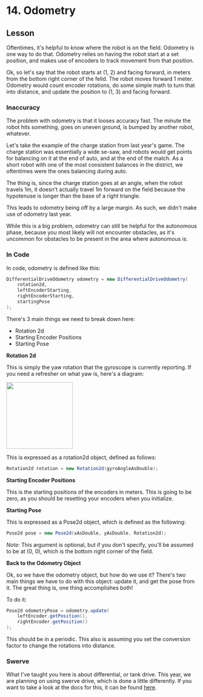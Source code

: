 # 14. Odometry

## Lesson

Oftentimes, it's helpful to know where the robot is on the field. Odometry is one way to do that. Odometry relies on having the robot start at a set position, and makes use of encoders to track movement from that position. 

Ok, so let's say that the robot starts at (1, 2) and facing forward, in meters from the bottom right corner of the felid. The robot moves forward 1 meter. Odometry would count encoder rotations, do some simple math to turn that into distance, and update the position to (1, 3) and facing forward. 


### Inaccuracy

The problem with odometry is that it looses accuracy fast. The minute the robot hits something, goes on uneven ground, is bumped by another robot, whatever. 

Let's take the example of the charge station from last year's game. The charge station was essentially a wide se-saw, and robots would get points for balancing on it at the end of auto, and at the end of the match. As a short robot with one of the most consistent balances in the district, we oftentimes were the ones balancing during auto. 

The thing is, since the charge station goes at an angle, when the robot travels 1m, it doesn't actually travel 1m forward on the field because the hypotenuse is longer than the base of a right triangle. 

This leads to odometry being off by a large margin. As such, we didn't make use of odometry last year. 

While this is a big problem, odometry can still be helpful for the autonomous phase, because you most likely will not encounter obstacles, as it's uncommon for obstacles to be present in the area where autonomous is. 

### In Code

In code, odometry is defined like this:
```java
DifferentialDriveOdometry odometry = new DifferentialDriveOdometry(
    rotation2d,
    leftEncoderStarting,
    rightEncoderStarting,
    startingPose
);
```
There's 3 main things we need to break down here:
- Rotation 2d
- Starting Encoder Positions
- Starting Pose

**Rotation 2d**

This is simply the yaw rotation that the gyroscope is currently reporting. If you need a refresher on what yaw is, here's a diagram: 

<img src="https://encrypted-tbn0.gstatic.com/images?q=tbn:ANd9GcRHRw7O9wdp_pFfY-2tVcWOFlnW5wcUXgnAbq9C6QwGsosnqZU6t5eLlQukgFNDCLAQ32I:https://upload.wikimedia.org/wikipedia/commons/f/fa/6DOF_en.jpg&usqp=CAU" height="175">

This is expressed as a rotation2d object, defined as follows:
```java
Rotation2d rotation = new Rotation2d(gyroAngleAsDouble);
```

**Starting Encoder Positions**

This is the starting positions of the encoders in meters. This is going to be zero, as you should be resetting your encoders when you initialize. 

**Starting Pose**

This is expressed as a Pose2d object, which is defined as the following:
```java
Pose2d pose = new Pose2d(xAsDouble, yAsDouble, Rotation2d);
```

*Note:* This argument is optional, but if you don't specify, you'll be assumed to be at (0, 0), which is the bottom right corner of the field. 

**Back to the Odometry Object**

Ok, so we have the odometry object, but how do we use it? There's two main things we have to do with this object: update it, and get the pose from it. The great thing is, one thing accomplishes both!

To do it:
```java
Pose2d odometryPose = odometry.update(
    leftEncoder.getPosition(),
    rightEncoder.getPosition()
);
```
This should be in a periodic. This also is assuming you set the conversion factor to change the rotations into distance. 

### Swerve

What I've taught you here is about differential, or tank drive. This year, we are planning on using swerve drive, which is done a little differently. If you want to take a look at the docs for this, it can be found [here](https://docs.wpilib.org/en/stable/docs/software/kinematics-and-odometry/swerve-drive-odometry.html).